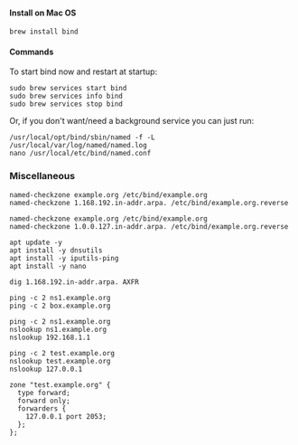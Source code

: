 #### Install on Mac OS
```shell
brew install bind
```
#### Commands
To start bind now and restart at startup:
```shell
sudo brew services start bind
sudo brew services info bind
sudo brew services stop bind
```
Or, if you don't want/need a background service you can just run:
```shell
/usr/local/opt/bind/sbin/named -f -L /usr/local/var/log/named/named.log
nano /usr/local/etc/bind/named.conf
```
### Miscellaneous
```shell
named-checkzone example.org /etc/bind/example.org
named-checkzone 1.168.192.in-addr.arpa. /etc/bind/example.org.reverse

named-checkzone example.org /etc/bind/example.org
named-checkzone 1.0.0.127.in-addr.arpa. /etc/bind/example.org.reverse

apt update -y
apt install -y dnsutils
apt install -y iputils-ping
apt install -y nano

dig 1.168.192.in-addr.arpa. AXFR

ping -c 2 ns1.example.org
ping -c 2 box.example.org

ping -c 2 ns1.example.org
nslookup ns1.example.org
nslookup 192.168.1.1

ping -c 2 test.example.org
nslookup test.example.org
nslookup 127.0.0.1

zone "test.example.org" {
  type forward;
  forward only;
  forwarders {
    127.0.0.1 port 2053;
  };
};
```
